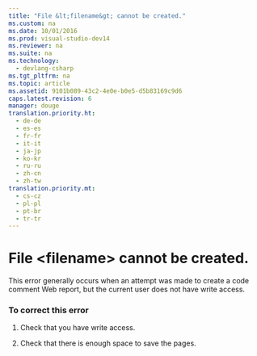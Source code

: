 ```yaml
---
title: "File &lt;filename&gt; cannot be created."
ms.custom: na
ms.date: 10/01/2016
ms.prod: visual-studio-dev14
ms.reviewer: na
ms.suite: na
ms.technology: 
  - devlang-csharp
ms.tgt_pltfrm: na
ms.topic: article
ms.assetid: 9101b089-43c2-4e0e-b0e5-d5b83169c9d6
caps.latest.revision: 6
manager: douge
translation.priority.ht: 
  - de-de
  - es-es
  - fr-fr
  - it-it
  - ja-jp
  - ko-kr
  - ru-ru
  - zh-cn
  - zh-tw
translation.priority.mt: 
  - cs-cz
  - pl-pl
  - pt-br
  - tr-tr
---
```

# File &lt;filename&gt; cannot be created.
This error generally occurs when an attempt was made to create a code comment Web report, but the current user does not have write access.  
  
### To correct this error  
  
1.  Check that you have write access.  
  
2.  Check that there is enough space to save the pages.